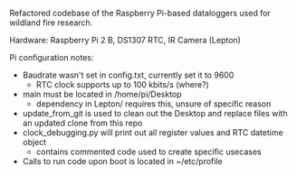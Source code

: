 Refactored codebase of the Raspberry Pi-based dataloggers used for wildland fire research.

Hardware: Raspberry Pi 2 B, DS1307 RTC, IR Camera (Lepton)

Pi configuration notes:
- Baudrate wasn't set in config.txt, currently set it to 9600
	- RTC clock supports up to 100 kbits/s (where?)
- main must be located in /home/pi/Desktop
	- dependency in Lepton/ requires this, unsure of specific reason
- update_from_git is used to clean out the Desktop and replace files with an updated clone from this repo
- clock_debugging.py will print out all register values and RTC datetime object
	- contains commented code used to create specific usecases
- Calls to run code upon boot is located in ~/etc/profile 
